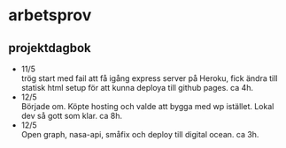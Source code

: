 # arbetsprov

## projektdagbok
<ul>
  <li>11/5<br>trög start med fail att få igång express server på Heroku, fick ändra till statisk html setup för att kunna deploya till github pages. ca 4h.</li>
  <li>12/5<br>Började om. Köpte hosting och valde att bygga med wp istället. Lokal dev så gott som klar. ca 8h.</li>
  <li>12/5<br>Open graph, nasa-api, småfix och deploy till digital ocean. ca 3h.</li>
</ul>